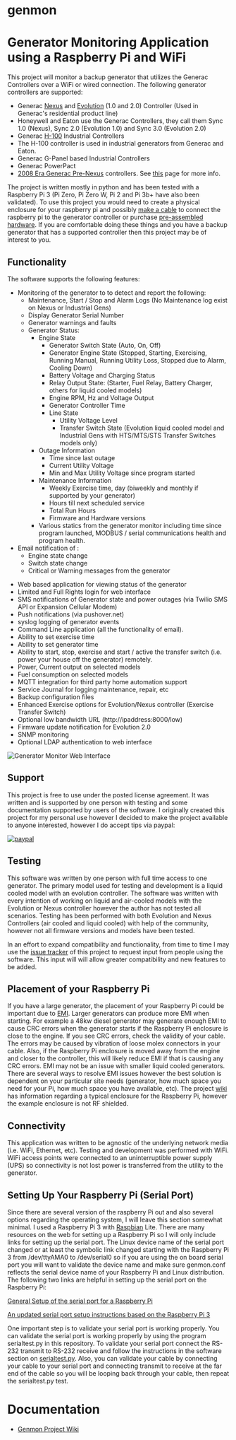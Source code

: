 # genmon
# Generator Monitoring Application using a Raspberry Pi and WiFi

This project will monitor a backup generator that utilizes the Generac Controllers over a WiFi or wired connection.  The following generator controllers are supported:

* Generac [Nexus](https://raw.githubusercontent.com/jgyates/genmon/master/Diagrams/Nexus_Controller.jpg) and [Evolution](https://raw.githubusercontent.com/jgyates/genmon/master/Diagrams/Evolution_Controller.jpg) (1.0 and 2.0) Controller (Used in Generac's residential product line)
* Honeywell and Eaton use the Generac Controllers, they call them Sync 1.0 (Nexus), Sync 2.0 (Evolution 1.0) and Sync 3.0 (Evolution 2.0)
* Generac [H-100](https://raw.githubusercontent.com/jgyates/genmon/master/Diagrams/H-100_Controller.png) Industrial Controllers
* The H-100 controller is used in industrial generators from Generac and Eaton.
* Generac G-Panel based Industrial Controllers
* Generac PowerPact
* [2008 Era Generac Pre-Nexus](https://raw.githubusercontent.com/jgyates/genmon/master/Diagrams/2008-PreNexusController.jpg) controllers. See [this](https://github.com/jgyates/genmon/wiki/Appendix-D-Known-Issues) page for more info.

The project is written mostly in python and has been tested with a Raspberry Pi 3 (Pi Zero, Pi Zero W, Pi 2 and Pi 3b+ have also been validated). To use this project you would need to create a physical enclosure for your raspberry pi and possibly [make a cable](https://github.com/jgyates/genmon/wiki/3.1--Making-a-Cable) to connect the raspberry pi to the generator controller or purchase [pre-assembled hardware](https://github.com/jgyates/genmon/wiki#pre-assembled-hardware). If you are comfortable doing these things and you have a backup generator that has a supported controller then this project may be of interest to you.

## Functionality
The software supports the following features:

* Monitoring of the generator to to detect and report the following:
    * Maintenance, Start / Stop and Alarm Logs (No Maintenance log exist on Nexus or Industrial Gens)
    * Display Generator Serial Number
    * Generator warnings and faults
    * Generator Status:
        * Engine State
            - Generator Switch State (Auto, On, Off)
            - Generator Engine State (Stopped, Starting, Exercising, Running Manual, Running Utility Loss, Stopped due to Alarm, Cooling Down)
            - Battery Voltage and Charging Status
            - Relay Output State: (Starter, Fuel Relay, Battery Charger, others for liquid cooled models)
            - Engine RPM, Hz and Voltage Output
            - Generator Controller Time
            - Line State
                - Utility Voltage Level
                - Transfer Switch State (Evolution liquid cooled model and Industrial Gens with HTS/MTS/STS Transfer Switches models only)
        * Outage Information
            - Time since last outage
            - Current Utility Voltage
            - Min and Max Utility Voltage since program started
        * Maintenance Information
            - Weekly Exercise time, day (biweekly and monthly if supported by your generator)
            - Hours till next scheduled service
            - Total Run Hours
            - Firmware and Hardware versions
        * Various statics from the generator monitor including time since program launched,
              MODBUS / serial communications health and program health.
* Email notification of :
    - Engine state change
    - Switch state change
    - Critical or Warning messages from the generator
- Web based application for viewing status of the generator
- Limited and Full Rights login for web interface
- SMS notifications of Generator state and power outages (via Twilio SMS API or Expansion Cellular Modem)
- Push notifications (via pushover.net)
- syslog logging of generator events
- Command Line application (all the functionality of email).
- Ability to set exercise time
- Ability to set generator time
- Ability to start, stop, exercise and start / active the transfer switch (i.e. power your house off the generator) remotely.
- Power, Current output on selected models
- Fuel consumption on selected models
- MQTT integration for third party home automation support
- Service Journal for logging maintenance, repair, etc
- Backup configuration files
- Enhanced Exercise options for Evolution/Nexus controller (Exercise Transfer Switch)
- Optional low bandwidth URL (http://ipaddress:8000/low)
- Firmware update notification for Evolution 2.0
- SNMP monitoring
- Optional LDAP authentication to web interface

![Generator Monitor Web Interface](https://raw.githubusercontent.com/jgyates/genmon/master/Diagrams/Web_UI_Status.png)

## Support
This project is free to use under the posted license agreement. It was written and is supported by one person with testing and some documentation supported by users of the software. I originally created this project for my personal use however I decided to make the project available to anyone interested, however I do accept tips via paypal:

[![paypal](https://www.paypalobjects.com/en_US/i/btn/btn_donateCC_LG.gif)](https://www.paypal.com/cgi-bin/webscr?cmd=_donations&business=8Z4TSR22RLMWQ&lc=US&item_name=jgyates&item_number=jgyates&currency_code=USD&bn=PP%2dDonationsBF%3abtn_donate_LG%2egif%3aNonHosted)


## Testing
This software was written by one person with full time access to one generator. The primary model used for testing and development is a liquid cooled model with an evolution controller. The software was written with every intention of working on liquid and air-cooled models with the Evolution or Nexus controller however the author has not tested all scenarios. Testing has been performed with both Evolution and Nexus Controllers (air cooled and liquid cooled) with help of the community, however not all firmware versions and models have been tested.

In an effort to expand compatibility and functionality, from time to time I may use the [issue tracker](https://github.com/jgyates/genmon/issues) of this project to request input from people using the software. This input will will allow greater compatibility and new features to be added.

## Placement of your Raspberry Pi
If you have a large generator, the placement of your Raspberry Pi could be important due to [EMI](https://en.wikipedia.org/wiki/Electromagnetic_interference). Larger generators can produce more EMI when starting. For example a 48kw diesel generator may generate enough EMI to cause CRC errors when the generator starts if the Raspberry Pi enclosure is close to the engine. If you see CRC errors, check the validity of your cable. The errors may be caused by vibration of loose molex connectors in your cable. Also, if the Raspberry Pi enclosure is moved away from the engine and closer to the controller, this will likely reduce EMI if that is causing any CRC errors. EMI may not be an issue with smaller liquid cooled generators. There are several ways to resolve EMI issues however the best solution is dependent on your particular site needs (generator, how much space you need for your Pi, how much space you have available, etc). The project [wiki](https://github.com/jgyates/genmon/wiki/2:-Hardware) has information regarding a typical enclosure for the Raspberry Pi, however the example enclosure is not RF shielded.

## Connectivity
This application was written to be agnostic of the underlying network media (i.e. WiFi, Ethernet, etc). Testing and development was performed with WiFi. WiFi access points were connected to an uninterruptible power supply (UPS) so connectivity is not lost power is transferred from the utility to the generator.

## Setting Up Your Raspberry Pi (Serial Port)
Since there are several version of the raspberry Pi out and also several options regarding the operating system, I will leave this section somewhat minimal. I used a Raspberry Pi 3 with [Raspbian](https://www.raspberrypi.org/downloads/raspbian/) Lite. There are many resources on the web for setting up a Raspberry Pi so I will only include links for setting up the serial port. The Linux device name of the serial port changed or at least the symbolic link changed starting with the Raspberry Pi 3 from /dev/ttyAMA0 to /dev/serial0 so if you are using the on board serial port you will want to validate the device name and make sure genmon.conf reflects the serial device name of your Raspberry Pi and Linux distribution. The following two links are helpful in setting up the serial port on the Raspberry Pi:

[General Setup of the serial port for a Raspberry Pi](http://elinux.org/RPi_Serial_Connection)

[An updated serial port setup instructions based on the Raspberry Pi 3](http://spellfoundry.com/2016/05/29/configuring-gpio-serial-port-raspbian-jessie-including-pi-3/)

One important step is to validate your serial port is working properly. You can validate the serial port is working properly by using the program serialtest.py in this repository. To validate your serial port connect the RS-232 transmit to RS-232 receive and follow the instructions in the software section on [serialtest.py](https://github.com/jgyates/genmon/wiki/1:-Software-Overview#otherappsserialtestpy-optional). Also, you can validate your cable by connecting your cable to your serial port and connecting transmit to receive at the far end of the cable so you will be looping back through your cable, then repeat the serialtest.py test.

# Documentation
* [Genmon Project Wiki](https://github.com/jgyates/genmon/wiki)
